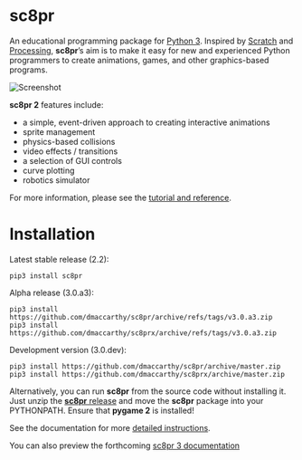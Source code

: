 # sc8pr

An educational programming package for [Python 3](https://www.python.org). Inspired by [Scratch](https://scratch.mit.edu) and [Processing](https://www.processing.org), **sc8pr**’s aim is to make it easy for new and experienced Python programmers to create animations, games, and other graphics-based programs.

![Screenshot](https://dmaccarthy.github.io/sc8pr/img/soccer.png)

**sc8pr 2** features include:
* a simple, event-driven approach to creating interactive animations
* sprite management
* physics-based collisions
* video effects / transitions
* a selection of GUI controls
* curve plotting
* robotics simulator

For more information, please see the [tutorial and reference](https://dmaccarthy.github.io/sc8pr/).

# Installation

Latest stable release (2.2):
```
pip3 install sc8pr
```

Alpha release (3.0.a3):
```
pip3 install https://github.com/dmaccarthy/sc8pr/archive/refs/tags/v3.0.a3.zip
pip3 install https://github.com/dmaccarthy/sc8prx/archive/refs/tags/v3.0.a3.zip
```

Development version (3.0.dev):
```
pip3 install https://github.com/dmaccarthy/sc8pr/archive/master.zip
pip3 install https://github.com/dmaccarthy/sc8prx/archive/master.zip
```

Alternatively, you can run **sc8pr** from the source code without installing it. Just unzip the [**sc8pr** release](https://github.com/dmaccarthy/sc8pr/archive/refs/tags/v2.2.2.zip) and move the **sc8pr** package into your PYTHONPATH. Ensure that **pygame 2** is installed!

See the documentation for more [detailed instructions](https://dmaccarthy.github.io/sc8pr/?inst).

You can also preview the forthcoming [sc8pr 3 documentation](https://dmaccarthy.github.io/sc8pr3/)
